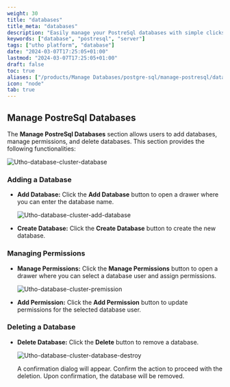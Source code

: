 ```yaml
---
weight: 30
title: "databases"
title_meta: "databases"
description: "Easily manage your PostreSql databases with simple clicks on the Utho platform."
keywords: ["database", "postresql", "server"]
tags: ["utho platform", "database"]
date: "2024-03-07T17:25:05+01:00"
lastmod: "2024-03-07T17:25:05+01:00"
draft: false
toc: true
aliases: ["/products/Manage Databases/postgre-sql/manage-postresql/databases"]
icon: "node"
tab: true
---
```


## Manage PostreSql Databases

The **Manage PostreSql Databases** section allows users to add databases, manage permissions, and delete databases. This section provides the following functionalities:

![Utho-database-cluster-database](image/Utho-database-cluster-database.png)

### Adding a Database

* **Add Database:** Click the **Add Database** button to open a drawer where you can enter the database name.

  ![Utho-database-cluster-add-database](image/Utho-database-cluster-add-database.png)

* **Create Database:** Click the **Create Database** button to create the new database.

### Managing Permissions

* **Manage Permissions:** Click the **Manage Permissions** button to open a drawer where you can select a database user and assign permissions.

  ![Utho-database-cluster-premission](image/Utho-database-cluster-premission.png)

* **Add Permission:** Click the **Add Permission** button to update permissions for the selected database user.

### Deleting a Database

* **Delete Database:** Click the **Delete** button to remove a database.

  ![Utho-database-cluster-database-destroy](image/Utho-database-cluster-database-destroy.png)

  A confirmation dialog will appear. Confirm the action to proceed with the deletion. Upon confirmation, the database will be removed.
